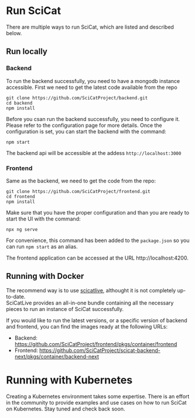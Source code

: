 # Run SciCat

There are multiple ways to run SciCat, which are listed and described below.

## Run locally

### Backend

To run the backend successfully, you need to have a mongodb instance accessible.
First we need to get the latest code available from the repo

```
git clone https://github.com/SciCatProject/backend.git 
cd backend
npm install
```

Before you csan run the backend successfully, you need to configure it.
Please refer to the configuration page for more details.
Once the configuration is set, you can start the backend with the command:

```
npm start
```

The backend api will be accessible at the addess `http://localhost:3000`

### Frontend
Same as the backend, we need to get the code from the repo:

```
git clone https://github.com/SciCatProject/frontend.git 
cd frontend
npm install
```

Make sure that you have the proper configuration and than you are ready to start the UI with the command:
```
npx ng serve
```
For convenience, this command has been added to the `package.json` so you can run `npm start` as an alias.

The frontend application can be accessed at the URL http://localhost:4200.


## Running with Docker

The recommend way is to use [scicatlive](https://github.com/SciCatProject/scicatlive#readme), althought it is not completely up-to-date.  
SciCatLive provides an all-in-one bundle containing all the necessary pieces to run an instance of SciCat successfully.

If you would like to run the latest versions, or a specific version of backend and frontend, you can find the images ready at the following URLs:
- Backend: https://github.com/SciCatProject/frontend/pkgs/container/frontend
- Frontend: https://github.com/SciCatProject/scicat-backend-next/pkgs/container/backend-next


# Running with Kubernetes

Creating a Kubernetes environment takes some expertise. There is an effort in the community to provide examples and use cases on how to run SciCat on Kubernetes. Stay tuned and check back soon.
